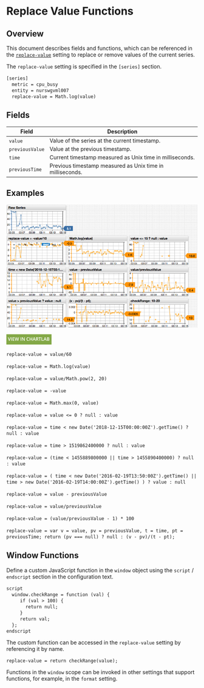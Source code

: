 # Replace Value Functions

## Overview

This document describes fields and functions, which can be referenced in the [`replace-value`](../widgets/shared/README.md#value) setting to replace or remove values of the current series.

The `replace-value` setting is specified in the `[series]` section.

```ls
[series]
  metric = cpu_busy
  entity = nurswgvml007
  replace-value = Math.log(value)
```

## Fields

| Field | Description |
|----------|-----------|
| `value` | Value of the series at the current timestamp. |
| `previousValue` | Value at the previous timestamp. |
| `time` | Current timestamp measured as Unix time in milliseconds.  |
| `previousTime` | Previous timestamp measured as Unix time in milliseconds. |

## Examples

![](./images/functions-replace.png)

[![](./images/new-button.png)](https://apps.axibase.com/chartlab/5d698223/2/)

```ls
replace-value = value/60

replace-value = Math.log(value)

replace-value = value/Math.pow(2, 20)

replace-value = -value

replace-value = Math.max(0, value)

replace-value = value <= 0 ? null : value

replace-value = time < new Date('2018-12-15T00:00:00Z').getTime() ? null : value

replace-value = time > 1519862400000 ? null : value

replace-value = (time < 1455889800000 || time > 1455890400000) ? null : value

replace-value = ( time < new Date('2016-02-19T13:50:00Z').getTime() || time > new Date('2016-02-19T14:00:00Z').getTime() ) ? value : null

replace-value = value - previousValue

replace-value = value/previousValue

replace-value = (value/previousValue - 1) * 100

replace-value = var v = value, pv = previousValue, t = time, pt = previousTime; return (pv === null) ? null : (v - pv)/(t - pt);
```

## Window Functions

Define a custom JavaScript function in the `window` object using the `script` / `endscript` section in the configuration text.

```ls
script
  window.checkRange = function (val) {
     if (val > 100) {
       return null;
     }
     return val;
  };
endscript
```

The custom function can be accessed in the `replace-value` setting by referencing it by name.

```ls
replace-value = return checkRange(value);
```

Functions in the `window` scope can be invoked in other settings that support functions, for example, in the `format` setting.
